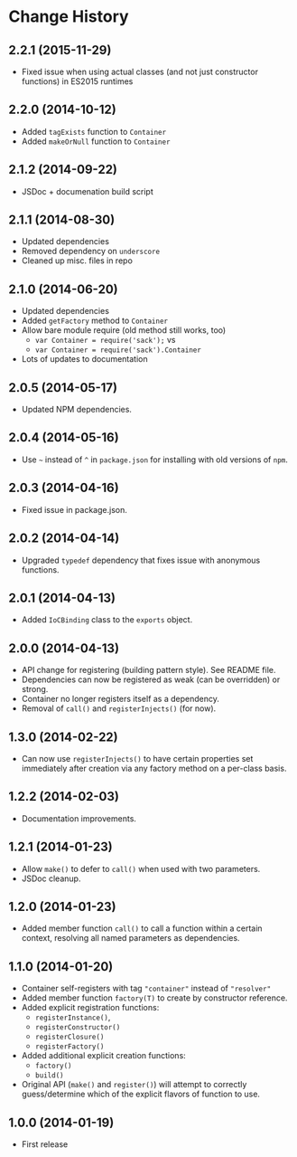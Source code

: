 # Change History

## 2.2.1 (2015-11-29)

* Fixed issue when using actual classes (and not just constructor functions) in
  ES2015 runtimes

## 2.2.0 (2014-10-12)

* Added `tagExists` function to `Container`
* Added `makeOrNull` function to `Container`

## 2.1.2 (2014-09-22)

* JSDoc + documenation build script

## 2.1.1 (2014-08-30)

* Updated dependencies
* Removed dependency on `underscore`
* Cleaned up misc. files in repo

## 2.1.0 (2014-06-20)

* Updated dependencies
* Added `getFactory` method to `Container`
* Allow bare module require (old method still works, too)
    * `var Container = require('sack');` vs
    * `var Container = require('sack').Container`
* Lots of updates to documentation

## 2.0.5 (2014-05-17)

* Updated NPM dependencies.

## 2.0.4 (2014-05-16)

* Use `~` instead of `^` in `package.json` for installing with old versions of
  `npm`.

## 2.0.3 (2014-04-16)

* Fixed issue in package.json.

## 2.0.2 (2014-04-14)

* Upgraded `typedef` dependency that fixes issue with anonymous functions.

## 2.0.1 (2014-04-13)

* Added `IoCBinding` class to the `exports` object.

## 2.0.0 (2014-04-13)

* API change for registering (building pattern style). See README file.
* Dependencies can now be registered as weak (can be overridden) or strong.
* Container no longer registers itself as a dependency.
* Removal of `call()` and `registerInjects()` (for now).

## 1.3.0 (2014-02-22)

* Can now use `registerInjects()` to have certain properties set immediately
  after creation via any factory method on a per-class basis.

## 1.2.2 (2014-02-03)

* Documentation improvements.

## 1.2.1 (2014-01-23)

* Allow `make()` to defer to `call()` when used with two parameters.
* JSDoc cleanup.

## 1.2.0 (2014-01-23)

* Added member function `call()` to call a function within a certain context,
  resolving all named parameters as dependencies.

## 1.1.0 (2014-01-20)

* Container self-registers with tag `"container"` instead of `"resolver"`
* Added member function `factory(T)` to create by constructor reference.
* Added explicit registration functions:
    * `registerInstance()`,
    * `registerConstructor()`
    * `registerClosure()`
    * `registerFactory()`
* Added additional explicit creation functions:
    * `factory()`
    * `build()`
* Original API (`make()` and `register()`) will attempt to correctly
  guess/determine which of the explicit flavors of function to use.

## 1.0.0 (2014-01-19)

* First release

